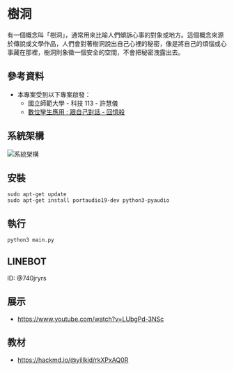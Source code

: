 # 樹洞

有一個概念叫「樹洞」，通常用來比喻人們傾訴心事的對象或地方。這個概念來源於傳說或文學作品，人們會對著樹洞說出自己心裡的秘密，像是將自己的煩惱或心事藏在那裡，樹洞則象徵一個安全的空間，不會把秘密洩露出去。

## 參考資料
- 本專案受到以下專案啟發：
  - 國立師範大學 - 科技 113 - 許慧儀
  - [數位孿生應用 : 跟自己對話 - 回憶殺](https://www.canva.com/design/DAF26lRORQo/75FnAs7g22F4bW2xTaxAdA/view?utm_content=DAF26lRORQo&utm_campaign=designshare&utm_medium=link&utm_source=editor#2)

## 系統架構
![系統架構](https://github.com/user-attachments/assets/6f75b0a7-1add-4fd1-bb0b-87afe24200f7)

## 安裝
```bash=
sudo apt-get update
sudo apt-get install portaudio19-dev python3-pyaudio
```

## 執行
```bash=
python3 main.py
```

## LINEBOT
ID: @740jryrs

## 展示
- https://www.youtube.com/watch?v=LUbgPd-3NSc

## 教材
- https://hackmd.io/@yillkid/rkXPxAQ0R
